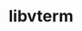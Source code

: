 ---
title: "libvterm"
layout: cache
categories: [package, develop]
meta: {"versions": ["0.3.3"], "compilers": ["apple-clang@=15.0.0", "gcc@=10.2.1", "gcc@=10.5.0", "gcc@=13.3.0", "gcc@=7.5.0"], "oss": ["centos7", "rhel8", "ubuntu18.04", "ventura"], "platforms": ["darwin", "linux"], "targets": ["aarch64", "x86_64_v3"], "stacks": ["developer-tools", "developer-tools-aarch64-linux-gnu", "developer-tools-darwin", "developer-tools-manylinux2014", "developer-tools-x86_64_v3-linux-gnu", "root"], "num_specs": 13, "num_specs_by_stack": {"developer-tools-darwin": 1, "root": 13, "developer-tools-manylinux2014": 1, "developer-tools-x86_64_v3-linux-gnu": 5, "developer-tools-aarch64-linux-gnu": 5, "developer-tools": 1}}
spec_details: [{"hash": "r6gaqx2wfxynpnfgx76dl45nt32svifn", "compiler": "apple-clang@=15.0.0", "versions": ["0.3.3"], "os": "ventura", "platform": "darwin", "target": "aarch64", "variants": ["build_system=makefile"], "stacks": ["developer-tools-darwin", "root"], "size": "-", "tarball": "https://binaries.spack.io/develop/build_cache/darwin-ventura-aarch64/apple-clang-15.0.0/libvterm-0.3.3/darwin-ventura-aarch64-apple-clang-15.0.0-libvterm-0.3.3-r6gaqx2wfxynpnfgx76dl45nt32svifn.spack"}, {"hash": "7mq6bgjvbon3k5pdx2whkq6whozrxqtf", "compiler": "gcc@=10.2.1", "versions": ["0.3.3"], "os": "centos7", "platform": "linux", "target": "x86_64_v3", "variants": ["build_system=makefile"], "stacks": ["developer-tools-manylinux2014", "root"], "size": "-", "tarball": "https://binaries.spack.io/develop/build_cache/linux-centos7-x86_64_v3/gcc-10.2.1/libvterm-0.3.3/linux-centos7-x86_64_v3-gcc-10.2.1-libvterm-0.3.3-7mq6bgjvbon3k5pdx2whkq6whozrxqtf.spack"}, {"hash": "fj5znow3llzblq7xuvna7otap7625vob", "compiler": "gcc@=10.5.0", "versions": ["0.3.3"], "os": "centos7", "platform": "linux", "target": "x86_64_v3", "variants": ["build_system=makefile"], "stacks": ["developer-tools-x86_64_v3-linux-gnu", "root"], "size": "-", "tarball": "https://binaries.spack.io/develop/build_cache/linux-centos7-x86_64_v3/gcc-10.5.0/libvterm-0.3.3/linux-centos7-x86_64_v3-gcc-10.5.0-libvterm-0.3.3-fj5znow3llzblq7xuvna7otap7625vob.spack"}, {"hash": "ksf6uo6qiuyhsem3js2jknniyqsarkw3", "compiler": "gcc@=10.5.0", "versions": ["0.3.3"], "os": "centos7", "platform": "linux", "target": "x86_64_v3", "variants": ["build_system=makefile"], "stacks": ["developer-tools-x86_64_v3-linux-gnu", "root"], "size": "-", "tarball": "https://binaries.spack.io/develop/build_cache/linux-centos7-x86_64_v3/gcc-10.5.0/libvterm-0.3.3/linux-centos7-x86_64_v3-gcc-10.5.0-libvterm-0.3.3-ksf6uo6qiuyhsem3js2jknniyqsarkw3.spack"}, {"hash": "mih6fiknq2stguwzyntxpimnbchazxq4", "compiler": "gcc@=10.5.0", "versions": ["0.3.3"], "os": "centos7", "platform": "linux", "target": "x86_64_v3", "variants": ["build_system=makefile"], "stacks": ["developer-tools-x86_64_v3-linux-gnu", "root"], "size": "-", "tarball": "https://binaries.spack.io/develop/build_cache/linux-centos7-x86_64_v3/gcc-10.5.0/libvterm-0.3.3/linux-centos7-x86_64_v3-gcc-10.5.0-libvterm-0.3.3-mih6fiknq2stguwzyntxpimnbchazxq4.spack"}, {"hash": "qkuhmudmmiahmsogjhzczz6bztotvqgh", "compiler": "gcc@=10.5.0", "versions": ["0.3.3"], "os": "centos7", "platform": "linux", "target": "x86_64_v3", "variants": ["build_system=makefile"], "stacks": ["developer-tools-x86_64_v3-linux-gnu", "root"], "size": "-", "tarball": "https://binaries.spack.io/develop/build_cache/linux-centos7-x86_64_v3/gcc-10.5.0/libvterm-0.3.3/linux-centos7-x86_64_v3-gcc-10.5.0-libvterm-0.3.3-qkuhmudmmiahmsogjhzczz6bztotvqgh.spack"}, {"hash": "z44fx4zszsfhtsqj5gqg4w5kxksjba6f", "compiler": "gcc@=10.5.0", "versions": ["0.3.3"], "os": "centos7", "platform": "linux", "target": "x86_64_v3", "variants": ["build_system=makefile"], "stacks": ["developer-tools-x86_64_v3-linux-gnu", "root"], "size": "-", "tarball": "https://binaries.spack.io/develop/build_cache/linux-centos7-x86_64_v3/gcc-10.5.0/libvterm-0.3.3/linux-centos7-x86_64_v3-gcc-10.5.0-libvterm-0.3.3-z44fx4zszsfhtsqj5gqg4w5kxksjba6f.spack"}, {"hash": "63twqgg64owlu6vjrflpkui7om267lhk", "compiler": "gcc@=13.3.0", "versions": ["0.3.3"], "os": "rhel8", "platform": "linux", "target": "aarch64", "variants": ["build_system=makefile"], "stacks": ["developer-tools-aarch64-linux-gnu", "root"], "size": "-", "tarball": "https://binaries.spack.io/develop/build_cache/linux-rhel8-aarch64/gcc-13.3.0/libvterm-0.3.3/linux-rhel8-aarch64-gcc-13.3.0-libvterm-0.3.3-63twqgg64owlu6vjrflpkui7om267lhk.spack"}, {"hash": "7lbcdcwarh5dbta6wpp5aidjailciv3i", "compiler": "gcc@=13.3.0", "versions": ["0.3.3"], "os": "rhel8", "platform": "linux", "target": "aarch64", "variants": ["build_system=makefile"], "stacks": ["developer-tools-aarch64-linux-gnu", "root"], "size": "-", "tarball": "https://binaries.spack.io/develop/build_cache/linux-rhel8-aarch64/gcc-13.3.0/libvterm-0.3.3/linux-rhel8-aarch64-gcc-13.3.0-libvterm-0.3.3-7lbcdcwarh5dbta6wpp5aidjailciv3i.spack"}, {"hash": "dm4ptlhl4bm4mvo7ycd5ugio6qtlbijd", "compiler": "gcc@=13.3.0", "versions": ["0.3.3"], "os": "rhel8", "platform": "linux", "target": "aarch64", "variants": ["build_system=makefile"], "stacks": ["developer-tools-aarch64-linux-gnu", "root"], "size": "-", "tarball": "https://binaries.spack.io/develop/build_cache/linux-rhel8-aarch64/gcc-13.3.0/libvterm-0.3.3/linux-rhel8-aarch64-gcc-13.3.0-libvterm-0.3.3-dm4ptlhl4bm4mvo7ycd5ugio6qtlbijd.spack"}, {"hash": "kj6c5lj4dhpez25htublmamd7wu4ri2b", "compiler": "gcc@=13.3.0", "versions": ["0.3.3"], "os": "rhel8", "platform": "linux", "target": "aarch64", "variants": ["build_system=makefile"], "stacks": ["developer-tools-aarch64-linux-gnu", "root"], "size": "-", "tarball": "https://binaries.spack.io/develop/build_cache/linux-rhel8-aarch64/gcc-13.3.0/libvterm-0.3.3/linux-rhel8-aarch64-gcc-13.3.0-libvterm-0.3.3-kj6c5lj4dhpez25htublmamd7wu4ri2b.spack"}, {"hash": "ucmkcc6b5tnlk4u7hh5asonl7zsumvpw", "compiler": "gcc@=13.3.0", "versions": ["0.3.3"], "os": "rhel8", "platform": "linux", "target": "aarch64", "variants": ["build_system=makefile"], "stacks": ["developer-tools-aarch64-linux-gnu", "root"], "size": "-", "tarball": "https://binaries.spack.io/develop/build_cache/linux-rhel8-aarch64/gcc-13.3.0/libvterm-0.3.3/linux-rhel8-aarch64-gcc-13.3.0-libvterm-0.3.3-ucmkcc6b5tnlk4u7hh5asonl7zsumvpw.spack"}, {"hash": "s27iuefbcxun3nac6xvswlfhnv2vhyt4", "compiler": "gcc@=7.5.0", "versions": ["0.3.3"], "os": "ubuntu18.04", "platform": "linux", "target": "x86_64_v3", "variants": ["build_system=makefile"], "stacks": ["developer-tools", "root"], "size": "-", "tarball": "https://binaries.spack.io/develop/build_cache/linux-ubuntu18.04-x86_64_v3/gcc-7.5.0/libvterm-0.3.3/linux-ubuntu18.04-x86_64_v3-gcc-7.5.0-libvterm-0.3.3-s27iuefbcxun3nac6xvswlfhnv2vhyt4.spack"}]
---